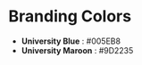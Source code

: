 # Branding Colors

* **University Blue** <a href='#'><img valign='bottom' alt='' src='https://readme-swatches.vercel.app/005EB8?style=circle'/></a>: #005EB8
* **University Maroon** <a href='#'><img valign='bottom' alt='' src='https://readme-swatches.vercel.app/9D2235?style=circle'/></a>: #9D2235
